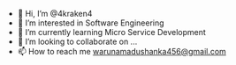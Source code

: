 - 👋 Hi, I’m @4kraken4
- 👀 I’m interested in Software Engineering
- 🌱 I’m currently learning Micro Service Development
- 💞️ I’m looking to collaborate on ...
- 📫 How to reach me warunamadushanka456@gmail.com

<!---
4kraken4/4kraken4 is a ✨ special ✨ repository because its `README.md` (this file) appears on your GitHub profile.
You can click the Preview link to take a look at your changes.
--->
